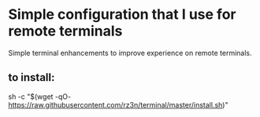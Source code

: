 # Simple configuration that I use for remote terminals

Simple terminal enhancements to improve experience on remote terminals.

## to install:
sh -c "$(wget -qO- https://raw.githubusercontent.com/rz3n/terminal/master/install.sh)"

